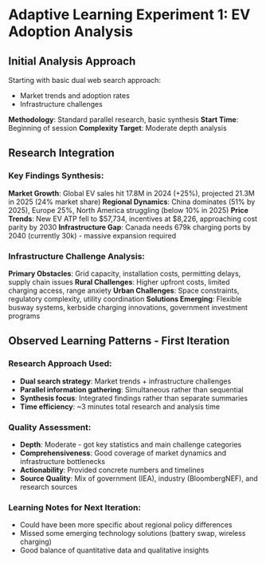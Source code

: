 # Adaptive Learning Experiment 1: EV Adoption Analysis

## Initial Analysis Approach
Starting with basic dual web search approach:
- Market trends and adoption rates
- Infrastructure challenges

**Methodology**: Standard parallel research, basic synthesis
**Start Time**: Beginning of session
**Complexity Target**: Moderate depth analysis

## Research Integration

### Key Findings Synthesis:
**Market Growth**: Global EV sales hit 17.8M in 2024 (+25%), projected 21.3M in 2025 (24% market share)
**Regional Dynamics**: China dominates (51% by 2025), Europe 25%, North America struggling (below 10% in 2025)
**Price Trends**: New EV ATP fell to $57,734, incentives at $8,226, approaching cost parity by 2030
**Infrastructure Gap**: Canada needs 679k charging ports by 2040 (currently 30k) - massive expansion required

### Infrastructure Challenge Analysis:
**Primary Obstacles**: Grid capacity, installation costs, permitting delays, supply chain issues
**Rural Challenges**: Higher upfront costs, limited charging access, range anxiety
**Urban Challenges**: Space constraints, regulatory complexity, utility coordination
**Solutions Emerging**: Flexible busway systems, kerbside charging innovations, government investment programs

## Observed Learning Patterns - First Iteration

### Research Approach Used:
- **Dual search strategy**: Market trends + infrastructure challenges
- **Parallel information gathering**: Simultaneous rather than sequential
- **Synthesis focus**: Integrated findings rather than separate summaries
- **Time efficiency**: ~3 minutes total research and analysis time

### Quality Assessment:
- **Depth**: Moderate - got key statistics and main challenge categories
- **Comprehensiveness**: Good coverage of market dynamics and infrastructure bottlenecks
- **Actionability**: Provided concrete numbers and timelines
- **Source Quality**: Mix of government (IEA), industry (BloombergNEF), and research sources

### Learning Notes for Next Iteration:
- Could have been more specific about regional policy differences
- Missed some emerging technology solutions (battery swap, wireless charging)
- Good balance of quantitative data and qualitative insights